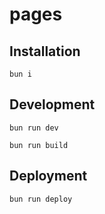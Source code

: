 # pages

## Installation

```
bun i
```

## Development

```
bun run dev
```

```
bun run build
```

## Deployment

```
bun run deploy
```
